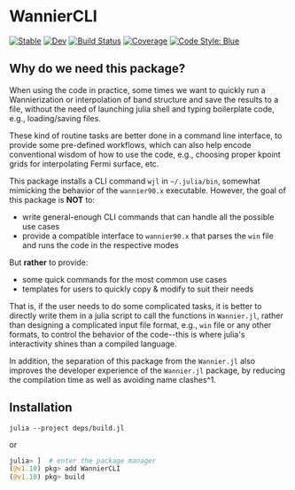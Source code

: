 # WannierCLI

[![Stable](https://img.shields.io/badge/docs-stable-blue.svg)](https://qiaojunfeng.github.io/WannierCLI.jl/stable/)
[![Dev](https://img.shields.io/badge/docs-dev-blue.svg)](https://qiaojunfeng.github.io/WannierCLI.jl/dev/)
[![Build Status](https://github.com/qiaojunfeng/WannierCLI.jl/actions/workflows/CI.yml/badge.svg?branch=main)](https://github.com/qiaojunfeng/WannierCLI.jl/actions/workflows/CI.yml?query=branch%3Amain)
[![Coverage](https://codecov.io/gh/qiaojunfeng/WannierCLI.jl/branch/main/graph/badge.svg)](https://codecov.io/gh/qiaojunfeng/WannierCLI.jl)
[![Code Style: Blue](https://img.shields.io/badge/code%20style-blue-4495d1.svg)](https://github.com/invenia/BlueStyle)

## Why do we need this package?

When using the code in practice, some times we want to quickly run a
Wannierization or interpolation of band structure and save the results to a
file, without the need of launching julia shell and typing boilerplate code,
e.g., loading/saving files.

These kind of routine tasks are better done in a command line interface, to
provide some pre-defined workflows, which can also help encode conventional
wisdom of how to use the code, e.g., choosing proper kpoint grids for
interpolating Fermi surface, etc.

This package installs a CLI command `wjl` in `~/.julia/bin`, somewhat mimicking
the behavior of the `wannier90.x` executable. However, the goal of this package
is **NOT** to:
- write general-enough CLI commands that can handle all the possible use cases
- provide a compatible interface to `wannier90.x` that parses the `win` file
    and runs the code in the respective modes

But **rather** to provide:
- some quick commands for the most common use cases
- templates for users to quickly copy & modify to suit their needs

That is, if the user needs to do some complicated tasks, it is better to
directly write them in a julia script to call the functions in `Wannier.jl`,
rather than designing a complicated input file format, e.g., `win` file or any
other formats, to control the behavior of the code--this is where julia's
interactivity shines than a compiled language.

In addition, the separation of this package from the `Wannier.jl` also improves
the developer experience of the `Wannier.jl` package, by reducing the compilation
time as well as avoiding name clashes^1.

## Installation

```shell
julia --project deps/build.jl
```

or

```julia
julia> ]  # enter the package manager
(@v1.10) pkg> add WannierCLI
(@v1.10) pkg> build
```

[^1]: If the code of `WannierCLI.jl` were inside the `Wannier.jl` package, I had
    to use a different name for the CLI subcommands, because `Comonicon.jl`
    would possibly return wrong docstring when there are multiple functions having
    the same name, e.g., `disentangle`.
